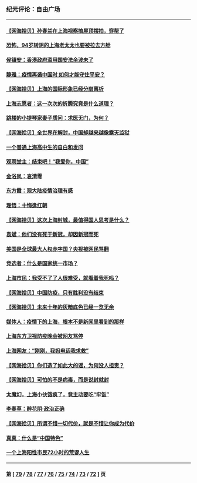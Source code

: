 ### 纪元评论：自由广场
---
#### [【网海拾贝】孙春兰在上海视察搞屋顶摆拍，穿帮了](../../pages/nsc993/n13715212.md) 
#### [恐怖，94岁转阴的上海老太太也要被拉去方舱](../../pages/nsc993/n13715170.md) 
#### [侯镇安：香港政府滥用国安法余波未了](../../pages/nsc993/n13715143.md) 
#### [静雅：疫情再袭中国时 如何才能守住平安？](../../pages/nsc993/n13713292.md) 
#### [【网海拾贝】上海的国际形象已经分崩离析](../../pages/nsc993/n13714379.md) 
#### [上海志愿者：这一次次的折腾究竟是什么道理？](../../pages/nsc993/n13714370.md) 
#### [跳楼的小提琴家妻子质问：求医无门，为何？](../../pages/nsc993/n13713654.md) 
#### [【网海拾贝】全世界在解封，中国却越来越像露天监狱](../../pages/nsc993/n13713632.md) 
#### [一个普通上海高中生的自白和发问](../../pages/nsc993/n13713613.md) 
#### [观雨堂主：结束吧！“我爱你，中国”](../../pages/nsc993/n13713568.md) 
#### [金浴凤：哀清零](../../pages/nsc993/n13713507.md) 
#### [东方霞：观大陆疫情治理有感](../../pages/nsc993/n13713502.md) 
#### [理悟：十悔逢红朝](../../pages/nsc993/n13713500.md) 
#### [【网海拾贝】这次上海封城，最值得国人思考是什么？](../../pages/nsc993/n13712983.md) 
#### [袁斌：他们没有死于新冠，却因新冠而死](../../pages/nsc993/n13712971.md) 
#### [美国是全球最大人权赤字国？央视被网民骂翻](../../pages/nsc993/n13712475.md) 
#### [竞选者：什么是国家统一市场？](../../pages/nsc993/n13712470.md) 
#### [上海市民：我受不了了人很难受，就看着我死吗？](../../pages/nsc993/n13712354.md) 
#### [【网海拾贝】中国防疫，只有胜利没有结束](../../pages/nsc993/n13712343.md) 
#### [【网海拾贝】未来十年的灰暗底色已经一览无余](../../pages/nsc993/n13711555.md) 
#### [媒体人：疫情下的上海，根本不是新闻里看到的那样](../../pages/nsc993/n13711529.md) 
#### [上海东方卫视防疫晚会被网友骂停](../../pages/nsc993/n13711504.md) 
#### [上海网友：“刚刚，我妈电话我求救”](../../pages/nsc993/n13710629.md) 
#### [【网海拾贝】你们造了如此大的谣，为何没人担责？](../../pages/nsc993/n13710606.md) 
#### [【网海拾贝】可怕的不是病毒，而是说封就封](../../pages/nsc993/n13709731.md) 
#### [太魔幻，上海小伙饿疯了，竟主动要吃“牢饭”](../../pages/nsc993/n13709700.md) 
#### [李春草：醉花阴·政治正确](../../pages/nsc993/n13709048.md) 
#### [【网海拾贝】所谓不惜一切代价，就是不惜让你成为代价](../../pages/nsc993/n13708201.md) 
#### [真真：什么是“中国特色”](../../pages/nsc993/n13708141.md) 
#### [一个上海阳性市民72小时的荒谬人生](../../pages/nsc993/n13706620.md) 

---
#### 第 [ [79](./79.md) / [78](./78.md) / [77](./77.md) / [76](./76.md) / [75](./75.md) / [74](./74.md) / [73](./73.md) / [72](./72.md) ] 页
